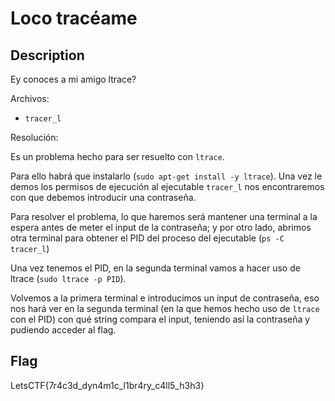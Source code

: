 # Loco tracéame
## Description

Ey conoces a mi amigo ltrace?

Archivos: 

- `tracer_l`

Resolución:

Es un problema hecho para ser resuelto con `ltrace`.

Para ello habrá que instalarlo (`sudo apt-get install -y ltrace`). Una vez le demos los permisos de ejecución al ejecutable `tracer_l` nos encontraremos con que debemos introducir una contraseña.

Para resolver el problema, lo que haremos será mantener una terminal a la espera antes de meter el input de la contraseña; y por otro lado, abrimos otra terminal para obtener el PID del proceso del ejecutable (`ps -C tracer_l`)

Una vez tenemos el PID, en la segunda terminal vamos a hacer uso de ltrace (`sudo ltrace -p PID`).

Volvemos a la primera terminal e introducimos un input de contraseña, eso nos hará ver en la segunda terminal (en la que hemos hecho uso de `ltrace` con el PID) con qué string compara el input, teniendo así la contraseña y pudiendo acceder al flag.

## Flag
LetsCTF{7r4c3d_dyn4m1c_l1br4ry_c4ll5_h3h3}